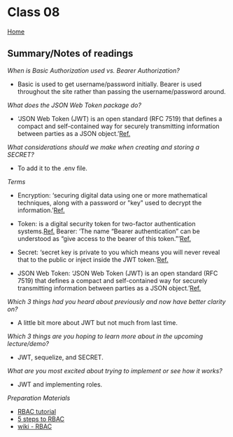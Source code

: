 
# Class 08

[Home](https://markjackson28.github.io/reading-notes/)

## Summary/Notes of readings

*When is Basic Authorization used vs. Bearer Authorization?*
- Basic is used to get username/password initially. Bearer is used throughout the site rather than passing the username/password around.

*What does the JSON Web Token package do?*
- ‘JSON Web Token (JWT) is an open standard (RFC 7519) that defines a compact and self-contained way for securely transmitting information between parties as a JSON object.’[Ref.](https://jwt.io/introduction)

*What considerations should we make when creating and storing a SECRET?*
- To add it to the .env file.

*Terms*
- Encryption: ‘securing digital data using one or more mathematical techniques, along with a password or "key" used to decrypt the information.’[Ref.](https://www.investopedia.com/terms/e/encryption.asp)

- Token: is a digital security token for two-factor authentication systems.[Ref.](https://www.easytechjunkie.com/what-is-a-software-token.htm)
Bearer: ‘The name “Bearer authentication” can be understood as “give access to the bearer of this token.”’[Ref.](https://swagger.io/docs/specification/authentication/bearer-authentication/)

- Secret: ‘secret key is private to you which means you will never reveal that to the public or inject inside the JWT token.’[Ref.](https://medium.com/jspoint/so-what-the-heck-is-jwt-or-json-web-token-dca8bcb719a6#:~:text=JWT%20is%20created%20with%20a,key%20stored%20on%20the%20server.)

- JSON Web Token: ‘JSON Web Token (JWT) is an open standard (RFC 7519) that defines a compact and self-contained way for securely transmitting information between parties as a JSON object.’[Ref.](https://jwt.io/introduction)

*Which 3 things had you heard about previously and now have better clarity on?*
- A little bit more about JWT but not much from last time.

*Which 3 things are you hoping to learn more about in the upcoming lecture/demo?*
- JWT, sequelize, and SECRET.

*What are you most excited about trying to implement or see how it works?*
- JWT and implementing roles.

*Preparation Materials*
- [RBAC tutorial](https://www.youtube.com/watch?v=C4NP8Eon3cA)
- [5 steps to RBAC](csoonline.com/article/3060780/5-steps-to-simple-role-based-access-control.html)
- [wiki - RBAC](https://en.wikipedia.org/wiki/Role-based_access_control)
